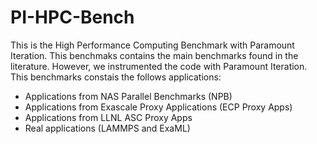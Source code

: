 # PI-HPC-Bench 

This is the High Performance Computing Benchmark with Paramount Iteration. This benchmaks contains the main benchmarks found in the literature. However, we instrumented the code with Paramount Iteration. This benchmarks constais the follows applications:

* Applications from NAS Parallel Benchmarks (NPB)
* Applications from Exascale Proxy Applications (ECP Proxy Apps)
* Applications from LLNL ASC Proxy Apps
* Real applications (LAMMPS and ExaML)
